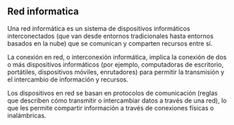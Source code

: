## Red informatica

Una red informática es un sistema de dispositivos informáticos interconectados (que van desde entornos tradicionales hasta entornos basados en la nube) que se comunican y comparten recursos entre sí.

La conexión en red, o interconexión informática, implica la conexión de dos o más dispositivos informáticos (por ejemplo, computadoras de escritorio, portátiles, dispositivos móviles, enrutadores) para permitir la transmisión y el intercambio de información y recursos.

Los dispositivos en red se basan en protocolos de comunicación (reglas que describen cómo transmitir o intercambiar datos a través de una red), lo que les permite compartir información a través de conexiones físicas o inalámbricas.
